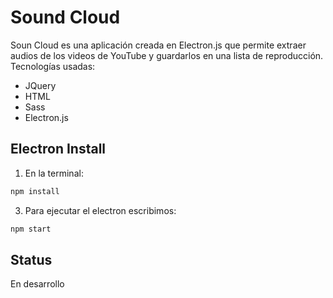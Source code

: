
# Sound Cloud

Soun Cloud es una aplicación creada en Electron.js que permite extraer audios de los videos de YouTube y guardarlos en una lista de reproducción.
Tecnologías usadas:
- JQuery
- HTML
- Sass
- Electron.js
## Electron Install
1) En la terminal:
``` bash
npm install
```

3) Para ejecutar el electron escribimos:
``` bash
npm start
```

## Status
En desarrollo
